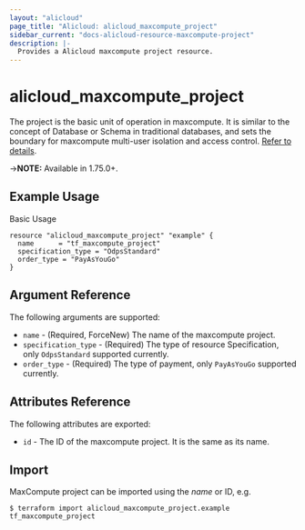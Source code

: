 ```yaml
---
layout: "alicloud"
page_title: "Alicloud: alicloud_maxcompute_project"
sidebar_current: "docs-alicloud-resource-maxcompute-project"
description: |-
  Provides a Alicloud maxcompute project resource.
---
```


# alicloud\_maxcompute\_project

The project is the basic unit of operation in maxcompute. It is similar to the concept of Database or Schema in traditional databases, and sets the boundary for maxcompute multi-user isolation and access control. [Refer to details](https://www.alibabacloud.com/help/doc-detail/27818.html).

->**NOTE:** Available in 1.75.0+.

## Example Usage

Basic Usage

```
resource "alicloud_maxcompute_project" "example" {
  name      = "tf_maxcompute_project"
  specification_type = "OdpsStandard"
  order_type = "PayAsYouGo"
}
```
## Argument Reference

The following arguments are supported:

* `name` - (Required, ForceNew) The name of the maxcompute project. 
* `specification_type` - (Required)  The type of resource Specification, only `OdpsStandard` supported currently.
* `order_type` - (Required) The type of payment, only `PayAsYouGo` supported currently.

## Attributes Reference

The following attributes are exported:

* `id` - The ID of the maxcompute project. It is the same as its name.

## Import

MaxCompute project can be imported using the *name* or ID, e.g.

```
$ terraform import alicloud_maxcompute_project.example tf_maxcompute_project
